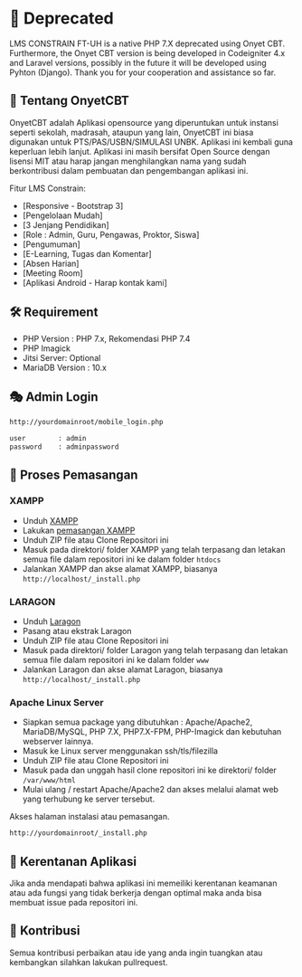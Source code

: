 

# 📌 Deprecated
LMS CONSTRAIN FT-UH is a native PHP 7.X deprecated using Onyet CBT. Furthermore, the Onyet CBT version is being developed in Codeigniter 4.x and Laravel versions, possibly in the future it will be developed using Pyhton (Django). Thank you for your cooperation and assistance so far.

## 🎊 Tentang OnyetCBT

OnyetCBT adalah Aplikasi opensource yang diperuntukan untuk instansi seperti sekolah, madrasah, ataupun yang lain, OnyetCBT ini biasa digunakan untuk PTS/PAS/USBN/SIMULASI UNBK. Aplikasi ini kembali guna keperluan lebih lanjut. Aplikasi ini masih bersifat Open Source dengan lisensi MIT atau harap jangan menghilangkan nama yang sudah berkontribusi dalam pembuatan dan pengembangan aplikasi ini.

Fitur LMS Constrain:

- [Responsive - Bootstrap 3]
- [Pengelolaan Mudah]
- [3 Jenjang Pendidikan]
- [Role : Admin, Guru, Pengawas, Proktor, Siswa]
- [Pengumuman]
- [E-Learning, Tugas dan Komentar]
- [Absen Harian]
- [Meeting Room]
- [Aplikasi Android - Harap kontak kami]

## 🛠 Requirement

- PHP Version : PHP 7.x, Rekomendasi PHP 7.4
- PHP Imagick
- Jitsi Server: Optional
- MariaDB Version : 10.x

## 🎭 Admin Login

```bash
http://yourdomainroot/mobile_login.php

user		: admin
password	: adminpassword
```

## 🧬 Proses Pemasangan

### XAMPP

- Unduh [XAMPP](https://www.apachefriends.org/download.html)
- Lakukan [pemasangan XAMPP](https://www.wikihow.com/Install-the-Apache-Web-Server-on-a-Windows-PC)
- Unduh ZIP file atau Clone Repositori ini
- Masuk pada direktori/ folder XAMPP yang telah terpasang dan letakan semua file dalam repositori ini ke dalam folder ``htdocs``
- Jalankan XAMPP dan akse alamat XAMPP, biasanya ``http://localhost/_install.php``

### LARAGON

- Unduh [Laragon](https://laragon.org/download/index.html)
- Pasang atau ekstrak Laragon
- Unduh ZIP file atau Clone Repositori ini
- Masuk pada direktori/ folder Laragon yang telah terpasang dan letakan semua file dalam repositori ini ke dalam folder ``www``
- Jalankan Laragon dan akse alamat Laragon, biasanya ``http://localhost/_install.php``

### Apache Linux Server

- Siapkan semua package yang dibutuhkan : Apache/Apache2, MariaDB/MySQL, PHP 7.X, PHP7.X-FPM, PHP-Imagick dan kebutuhan webserver lainnya.
- Masuk ke Linux server menggunakan ssh/tls/filezilla
- Unduh ZIP file atau Clone Repositori ini
- Masuk pada dan unggah hasil clone repositori ini ke direktori/ folder ``/var/www/html``
- Mulai ulang / restart Apache/Apache2 dan akses melalui alamat web yang terhubung ke server tersebut.

Akses halaman instalasi atau pemasangan.
```bash
http://yourdomainroot/_install.php
```

## 🧨 Kerentanan Aplikasi

Jika anda mendapati bahwa aplikasi ini memeiliki kerentanan keamanan atau ada fungsi yang tidak berkerja dengan optimal maka anda bisa membuat issue pada repositori ini.


## 🎁 Kontribusi

Semua kontribusi perbaikan atau ide yang anda ingin tuangkan atau kembangkan silahkan lakukan pullrequest.

